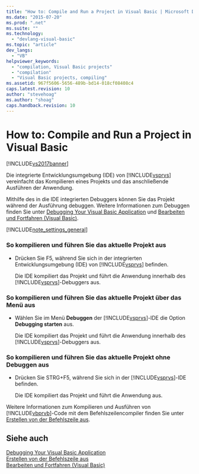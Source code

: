 ```yaml
---
title: "How to: Compile and Run a Project in Visual Basic | Microsoft Docs"
ms.date: "2015-07-20"
ms.prod: ".net"
ms.suite: ""
ms.technology: 
  - "devlang-visual-basic"
ms.topic: "article"
dev_langs: 
  - "VB"
helpviewer_keywords: 
  - "compilation, Visual Basic projects"
  - "compilation"
  - "Visual Basic projects, compiling"
ms.assetid: 967f5606-5656-489b-bd14-018cf08408c4
caps.latest.revision: 10
author: "stevehoag"
ms.author: "shoag"
caps.handback.revision: 10
---
```

# How to: Compile and Run a Project in Visual Basic
[!INCLUDE[vs2017banner](../../../visual-basic/includes/vs2017banner.md)]

Die integrierte Entwicklungsumgebung \(IDE\) von [!INCLUDE[vsprvs](../../../csharp/includes/vsprvs-md.md)] vereinfacht das Kompilieren eines Projekts und das anschließende Ausführen der Anwendung.  
  
 Mithilfe des in die IDE integrierten Debuggers können Sie das Projekt während der Ausführung debuggen.  Weitere Informationen zum Debuggen finden Sie unter [Debugging Your Visual Basic Application](../../../visual-basic/developing-apps/debugging.md) und [Bearbeiten und Fortfahren \(Visual Basic\)](/visual-studio/debugger/edit-and-continue-visual-basic).  
  
 [!INCLUDE[note_settings_general](../../../csharp/language-reference/compiler-messages/includes/note-settings-general-md.md)]  
  
### So kompilieren und führen Sie das aktuelle Projekt aus  
  
-   Drücken Sie F5, während Sie sich in der integrierten Entwicklungsumgebung \(IDE\) von [!INCLUDE[vsprvs](../../../csharp/includes/vsprvs-md.md)] befinden.  
  
     Die IDE kompiliert das Projekt und führt die Anwendung innerhalb des [!INCLUDE[vsprvs](../../../csharp/includes/vsprvs-md.md)]\-Debuggers aus.  
  
### So kompilieren und führen Sie das aktuelle Projekt über das Menü aus  
  
-   Wählen Sie im Menü **Debuggen** der [!INCLUDE[vsprvs](../../../csharp/includes/vsprvs-md.md)]\-IDE die Option **Debugging starten** aus.  
  
     Die IDE kompiliert das Projekt und führt die Anwendung innerhalb des [!INCLUDE[vsprvs](../../../csharp/includes/vsprvs-md.md)]\-Debuggers aus.  
  
### So kompilieren und führen Sie das aktuelle Projekt ohne Debuggen aus  
  
-   Drücken Sie STRG\+F5, während Sie sich in der [!INCLUDE[vsprvs](../../../csharp/includes/vsprvs-md.md)]\-IDE befinden.  
  
     Die IDE kompiliert das Projekt und führt die Anwendung aus.  
  
 Weitere Informationen zum Kompilieren und Ausführen von [!INCLUDE[vbprvb](../../../csharp/programming-guide/concepts/linq/includes/vbprvb-md.md)]\-Code mit dem Befehlszeilencompiler finden Sie unter [Erstellen von der Befehlszeile aus](../../../visual-basic/reference/command-line-compiler/building-from-the-command-line.md).  
  
## Siehe auch  
 [Debugging Your Visual Basic Application](../../../visual-basic/developing-apps/debugging.md)   
 [Erstellen von der Befehlszeile aus](../../../visual-basic/reference/command-line-compiler/building-from-the-command-line.md)   
 [Bearbeiten und Fortfahren \(Visual Basic\)](/visual-studio/debugger/edit-and-continue-visual-basic)